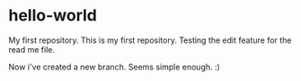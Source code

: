 # hello-world
My first repository.
This is my first repository.  Testing the edit feature for the read me file.

Now i've created a new branch.  Seems simple enough. :)
